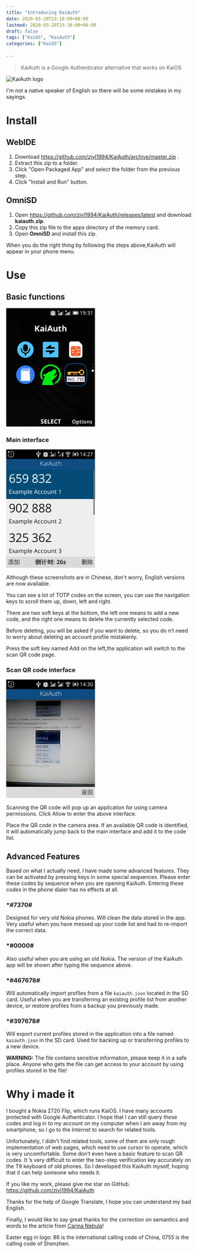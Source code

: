 ```yaml
---
title: "Introducing KaiAuth"
date: 2020-03-20T23:10:00+08:00
lastmod: 2020-03-20T23:10:00+08:00
draft: false
tags: ["KaiOS", "KaiAuth"]
categories: ["KaiOS"]

---
```


> KaiAuth is a Google Authenticator alternative that works on KaiOS

![KaiAuth logo](https://blog.zjyl1994.com/post/introducing_kaiauth/logo.png)

I'm not a native speaker of English so there will be some mistakes in my sayings.

<!--more-->

# Install
## WebIDE
1. Download https://github.com/zjyl1994/KaiAuth/archive/master.zip .
1. Extract this zip to a folder.
1. Click "Open Packaged App" and select the folder from the previous step.
1. Click "Install and Run" button.
## OmniSD
1. Open https://github.com/zjyl1994/KaiAuth/releases/latest and download **kaiauth.zip**.
1. Copy this zip file to the apps directory of the memory card.
1. Open **OmniSD** and install this zip.

When you do the right thing by following the steps above,KaiAuth will appear in your phone menu.

# Use
## Basic functions
![Icon in menu](logo_in_menu.png)
### Main interface
![Main interface](main_interface.png)

Although these screenshots are in Chinese, don't worry, English versions are now available.

You can see a lot of TOTP codes on the screen, you can use the navigation keys to scroll them up, down, left and right.

There are two soft keys at the bottom, the left one means to add a new code, and the right one means to delete the currently selected code.

Before deleting, you will be asked if you want to delete, so you do n’t need to worry about deleting an account profile mistakenly.

Press the soft key named Add on the left,the application will switch to the scan QR code page.
### Scan QR code interface
![QR code scan](scan_qrcode.png)

Scanning the QR code will pop up an application for using camera permissions. Click Allow to enter the above interface.

Place the QR code in the camera area. If an available QR code is identified, it will automatically jump back to the main interface and add it to the code list.

## Advanced Features

Based on what I actually need, I have made some advanced features. They can be activated by pressing keys in some special sequences.
Please enter these codes by sequence when you are opening KaiAuth. Entering these codes in the phone dialer has no effects at all.

### \*\#7370\#
Designed for very old Nokia phones. Will clean the data stored in the app. Very useful when you have messed up your code list and had to re-import the correct data.

### \*\#0000\#
Also useful when you are using an old Nokia. The version of the KaiAuth app will be shown after typing the sequence above.

### \*\#467678\#
Will automatically import profiles from a file `kaiauth.json` located in the SD card. Useful when you are transferring an existing profile list from another device, or restore profiles from a backup you previously made.

### \*\#397678\#
Will export current profiles stored in the application into a file named `kaiauth.json` in the SD card. Used for backing up or transferring profiles to a new device.

**WARNING:** The file contains sensitive information, please keep it in a safe place. Anyone who gets the file can get access to your account by using profiles stored in the file!

# Why i made it
I bought a Nokia 2720 Flip, which runs KaiOS. I have many accounts protected with Google Authenticator. I hope that I can still query these codes and log in to my account on my computer when I am away from my smartphone, so I go to the Internet to search for related tools.

Unfortunately, I didn't find related tools, some of them are only rough implementation of web pages, which need to use cursor to operate, which is very uncomfortable. Some don’t even have a basic feature to scan QR codes. It ’s very difficult to enter the two-step verification key accurately on the T9 keyboard of old phones. So I developed this KaiAuth myself, hoping that it can help someone who needs it.

If you like my work, please give me star on GitHub. https://github.com/zjyl1994/KaiAuth

Thanks for the help of Google Translate, I hope you can understand my bad English.

Finally, I would like to say great thanks for the correction on semantics and words to the article from [Carina Nebula](https://twitter.com/Carina__Nebula)!

Easter egg in logo: 86 is the international calling code of China, 0755 is the calling code of Shenzhen.